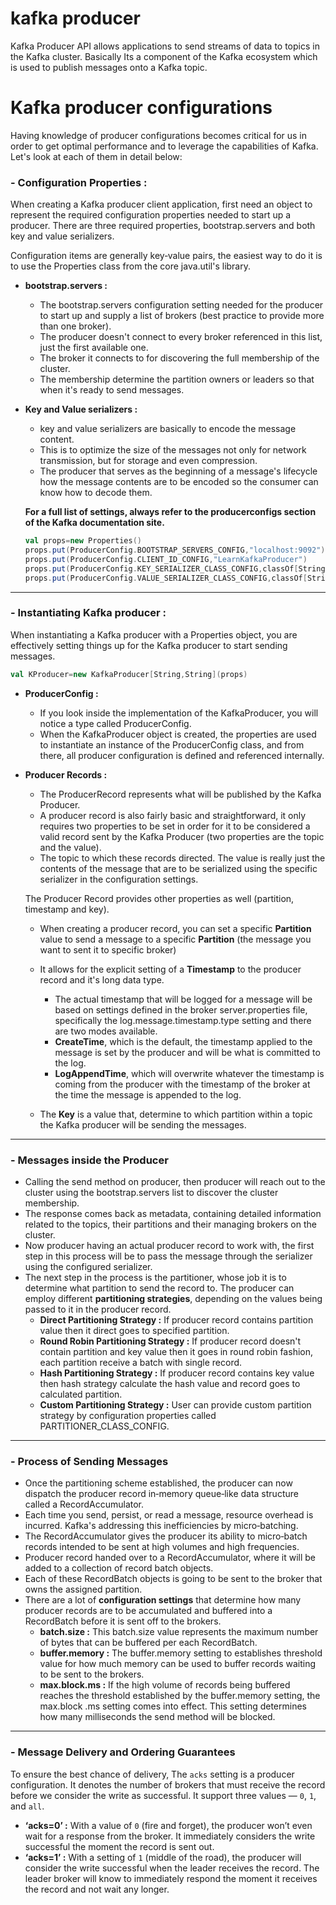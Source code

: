# kafka producer
Kafka Producer API allows applications to send streams of data to topics in the Kafka cluster. Basically Its a component of the Kafka ecosystem which is used to publish messages onto a Kafka topic.

# Kafka producer configurations
Having knowledge of producer configurations becomes critical for us in order to get optimal performance and to leverage the capabilities of Kafka. Let's look at each of them in detail below:

### - Configuration Properties : 
When creating a Kafka producer client application, first need an object to represent the required configuration properties needed to start up a producer. There are three required properties, bootstrap.servers and both key and value serializers.

Configuration items are generally key‑value pairs, the easiest way to do it is to use the Properties class from the core java.util's library.

 - **bootstrap.servers :** 
	 - The bootstrap.servers configuration setting needed for the producer to start up and supply a list of brokers (best practice to provide more than one broker).
	 - The producer doesn't connect to every broker referenced in this list, just the first available one.
	 - The broker it connects to for discovering the full membership of the cluster.
	 - The membership  determine the partition owners or leaders so that when it's ready to send messages.
	 
 - **Key and Value serializers :**
	 - key and value serializers are basically to encode the message content.
	 - This is to optimize the size of the messages not only for network transmission, but for storage and even compression.
	 - The producer that serves as the beginning of a message's lifecycle how the message contents are to be encoded so the consumer can know how to decode them.

	**For a full list of settings, always refer to the producerconfigs section of the Kafka documentation site.**

	```scala
	val props=new Properties()
	props.put(ProducerConfig.BOOTSTRAP_SERVERS_CONFIG,"localhost:9092")
	props.put(ProducerConfig.CLIENT_ID_CONFIG,"LearnKafkaProducer")
	props.put(ProducerConfig.KEY_SERIALIZER_CLASS_CONFIG,classOf[StringSerializer].getName)
	props.put(ProducerConfig.VALUE_SERIALIZER_CLASS_CONFIG,classOf[StringSerializer].getName)
	```
	 
------------



### - Instantiating Kafka producer :
When instantiating a Kafka producer with a Properties object, you are effectively setting things up for the Kafka producer to start sending messages.
```scala
val KProducer=new KafkaProducer[String,String](props)
```

 - **ProducerConfig :**
	 -  If you look inside the implementation of the KafkaProducer, you will notice a type called ProducerConfig. 
	 - When the KafkaProducer object is created, the properties are used to instantiate an instance of the ProducerConfig class, and from there, all producer configuration is defined and referenced internally.
 
 - **Producer Records :** 
	 - The ProducerRecord represents what will be published by the Kafka Producer.
	 - A producer record is also fairly basic and straightforward, it only requires two properties to be set in order for it to be considered a valid record sent by the Kafka Producer (two properties are the topic and the value).
	 - The topic to which these records directed. The value is really just the contents of the message that are to be serialized using the specific serializer in the configuration settings. 
	 
	 The Producer Record provides other properties as well (partition,  timestamp and key). 
	 
	 - When creating a producer record, you can set a specific **Partition** value to send a message to a specific **Partition** (the message you want to sent it to specific broker)
	 - It allows for the explicit setting of a **Timestamp** to the producer record and it's long data type.
		- The actual timestamp that will be logged for a message will be based on settings defined in the broker server.properties file, specifically the log.message.timestamp.type setting and there are two modes available.
		- **CreateTime**, which is the default, the timestamp applied to the message is set by the producer and will be what is committed to the log.
		- **LogAppendTime**, which will overwrite whatever the timestamp is coming from the producer with the timestamp of the broker at the time the message is appended to the log.
	
	 - The **Key** is a value that,  determine to which
	   partition within a topic the Kafka producer will be sending the
	   messages.

------------


### - Messages inside the Producer

 - Calling the send method on producer, then producer will reach out to the cluster using the bootstrap.servers list to discover the cluster membership.
 - The response comes back as metadata, containing detailed information related to the topics, their partitions and their managing brokers on the cluster.
 - Now producer having an actual producer record to work with, the first step in this process will be to pass the message through the serializer using the configured serializer.
 - The next step in the process is the partitioner, whose job it is to determine what partition to send the record to. The producer can employ different **partitioning strategies**, depending on the values being passed to it in the producer record.
	 - **Direct Partitioning Strategy :** If producer record contains partition value then it direct goes to specified partition.
	 - **Round Robin Partitioning Strategy :** If producer record doesn't contain partition and key value then it goes in round robin fashion, each partition receive a batch with single record.
	 - **Hash Partitioning Strategy :** If producer record contains key value then hash strategy calculate the hash value and record goes to calculated partition.
	 - **Custom Partitioning Strategy :** User can provide custom partition strategy by configuration properties called PARTITIONER_CLASS_CONFIG.


------------


### - Process of Sending Messages
 
 - Once the partitioning scheme established, the producer can now
   dispatch the producer record in‑memory queue‑like data
   structure called a RecordAccumulator.
 - Each time you send, persist, or read a message, resource overhead is
   incurred. Kafka's addressing this inefficiencies by micro‑batching.
 - The RecordAccumulator gives the producer its ability to micro‑batch
   records intended to be sent at high volumes and high frequencies. 
 - Producer record handed over to a RecordAccumulator, where it will be added to a collection of record batch objects.
 - Each of these RecordBatch objects is going to be sent to the broker that owns the assigned partition.
 - There are a lot of **configuration settings** that determine how many producer records are to be accumulated and buffered into a RecordBatch before it is sent off to the brokers.
	 - **batch.size :** This batch.size value represents the maximum number of bytes that can be buffered per each RecordBatch.
	 - **buffer.memory :** The buffer.memory setting to establishes threshold value for how much memory can be used to buffer records waiting to be sent to the brokers.
	 - **max.block.ms :** If the high volume of records being buffered reaches the threshold established by the buffer.memory setting, the max.block .ms setting comes into effect. This setting determines how many milliseconds the send method will be blocked.

------------

### - Message Delivery and Ordering Guarantees
To ensure the best chance of delivery, The `acks` setting is a producer configuration. It denotes the number of brokers that must receive the record before we consider the write as successful. It support three values — `0`, `1`, and `all`.

 - **‘acks=0’ :** With a value of `0` (fire and forget), the producer won’t even wait for a response from the broker. It immediately considers the write successful the moment the record is sent out.
 - **‘acks=1’ :** With a setting of `1` (middle of the road), the producer will consider the write successful when the leader receives the record. The leader broker will know to immediately respond the moment it receives the record and not wait any longer.

 

<!--stackedit_data:
eyJoaXN0b3J5IjpbNjUxMjU3MTIxLC05Mzk3MzYxNTgsLTEwMD
k2NDUwMTMsLTc5MjA5ODkwMiwtMTYxNjYyODgxNiwtMTAyODA2
MjkyNSwxODAzMzU0NTI2LC00MjY3NTk2ODMsLTEyNTcxMDEwMz
UsMTYzODkyMzkwMywtMTU4OTc4NjUxOCw2MTEwMDkzNjMsMTE2
ODQ5ODIwMiw3NTIyNDk3MTUsLTI4ODQwNjQ4NywxNjE3NDk1Nz
Q0LDM2MjYxOTQ4MSwyMDM1ODIxNTM0LC0xMjk4MTEyMzE0LC00
NDUyMzA3MzBdfQ==
-->